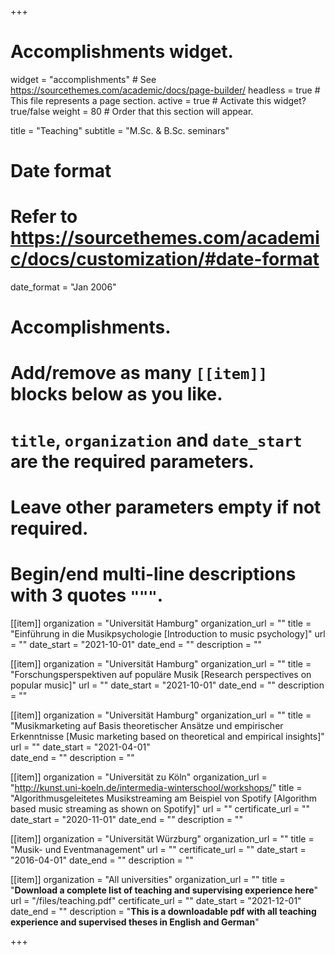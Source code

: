 +++
# Accomplishments widget.
widget = "accomplishments"  # See https://sourcethemes.com/academic/docs/page-builder/
headless = true  # This file represents a page section.
active = true  # Activate this widget? true/false
weight = 80  # Order that this section will appear.

title = "Teaching"
subtitle = "M.Sc. & B.Sc. seminars"

# Date format
#   Refer to https://sourcethemes.com/academic/docs/customization/#date-format
date_format = "Jan 2006"

# Accomplishments.
#   Add/remove as many `[[item]]` blocks below as you like.
#   `title`, `organization` and `date_start` are the required parameters.
#   Leave other parameters empty if not required.
#   Begin/end multi-line descriptions with 3 quotes `"""`.

[[item]]
  organization = "Universität Hamburg"
  organization_url = ""
  title = "Einführung in die Musikpsychologie [Introduction to music psychology]"
  url = ""
  date_start = "2021-10-01"
  date_end = ""
  description = ""

  [[item]]
    organization = "Universität Hamburg"
    organization_url = ""
    title = "Forschungsperspektiven auf populäre Musik [Research perspectives on popular music]"
    url = ""
    date_start = "2021-10-01"
    date_end = ""
    description = ""

[[item]]
  organization = "Universität Hamburg"
  organization_url = ""
  title = "Musikmarketing auf Basis theoretischer Ansätze und empirischer Erkenntnisse [Music marketing based on theoretical and empirical insights]"
  url = ""
  date_start = "2021-04-01"  
  date_end = ""
  description = ""

[[item]]
  organization = "Universität zu Köln"
  organization_url = "http://kunst.uni-koeln.de/intermedia-winterschool/workshops/"
  title = "Algorithmusgeleitetes Musikstreaming am Beispiel von Spotify [Algorithm based
music streaming as shown on Spotify]"
  url = ""
  certificate_url = ""
  date_start = "2020-11-01"
  date_end = ""
  description = ""

[[item]]
  organization = "Universität Würzburg"
  organization_url = ""
  title = "Musik- und Eventmanagement"
  url = ""
  certificate_url = ""
  date_start = "2016-04-01"
  date_end = ""
  description = ""

[[item]]
  organization = "All universities"
  organization_url = ""
  title = "**Download a complete list of teaching and supervising experience here**"
  url = "/files/teaching.pdf"
  certificate_url = ""
  date_start = "2021-12-01"
  date_end = ""
  description = "**This is a downloadable pdf with all teaching experience and supervised theses in English and German**"

+++
